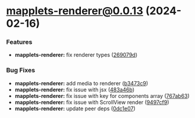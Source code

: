 # mapplets-renderer@0.0.13 (2024-02-16)

### Features

* **mapplets-renderer:** fix renderer types ([269079d](https://github.com/mapplesorg/mapplets/commit/269079de2c1fbd25b2cd1342dd7c48235c6610e2))


### Bug Fixes

* **mapplets-renderer:** add media to renderer ([b3473c9](https://github.com/mapplesorg/mapplets/commit/b3473c9e3d8a37f209ba17e3eb5c901b9268fcb8))
* **mapplets-renderer:** fix issue with jsx ([483a46b](https://github.com/mapplesorg/mapplets/commit/483a46bc88b2f9962599e24edf61cb4f44f61357))
* **mapplets-renderer:** fix issue with key for components array ([767ab63](https://github.com/mapplesorg/mapplets/commit/767ab63fbf97938388ea1870153a0e1618922f52))
* **mapplets-renderer:** fix issue with ScrollView render ([9497cf9](https://github.com/mapplesorg/mapplets/commit/9497cf95537e2805633ef8897b3800a712acc469))
* **mapplets-renderer:** update peer deps ([0dc1e07](https://github.com/mapplesorg/mapplets/commit/0dc1e075fe3de64c0f00f3876367bb4cde6c7a87))

